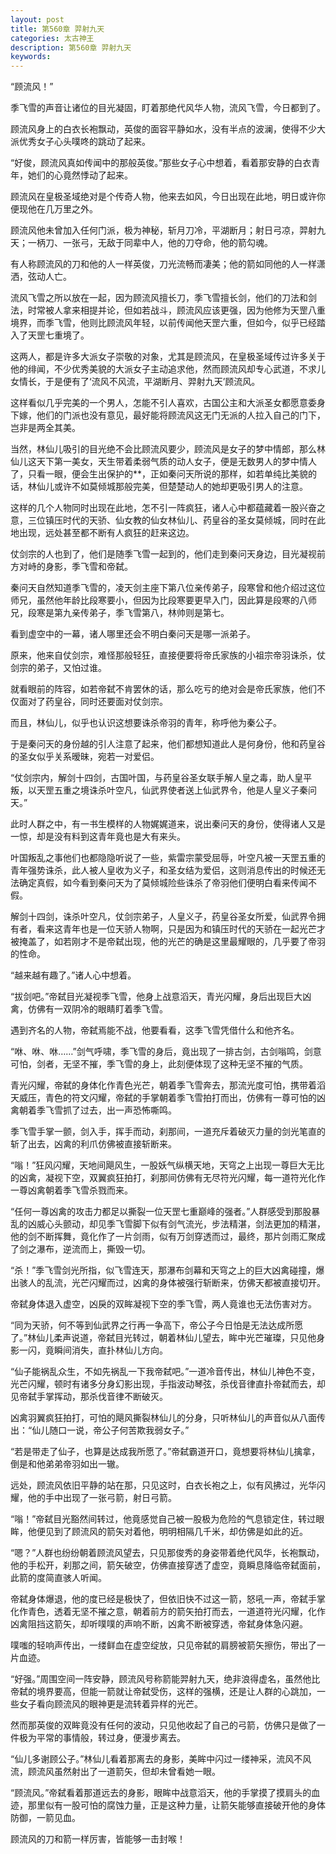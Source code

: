 ```yaml
---
layout: post
title: 第560章 羿射九天
categories: 太古神王
description: 第560章 羿射九天
keywords:
---
```


“顾流风！”

季飞雪的声音让诸位的目光凝固，盯着那绝代风华人物，流风飞雪，今日都到了。

顾流风身上的白衣长袍飘动，英俊的面容平静如水，没有半点的波澜，使得不少大派优秀女子心头噗咚的跳动了起来。

“好俊，顾流风真如传闻中的那般英俊。”那些女子心中想着，看着那安静的白衣青年，她们的心竟然悸动了起来。

顾流风在皇极圣域绝对是个传奇人物，他来去如风，今日出现在此地，明日或许你便现他在几万里之外。

顾流风他未曾加入任何门派，极为神秘，斩月刀冷，平湖断月；射日弓凉，羿射九天；一柄刀、一张弓，无敌于同辈中人，他的刀夺命，他的箭勾魂。

有人称顾流风的刀和他的人一样英俊，刀光流畅而凄美；他的箭如同他的人一样潇洒，弦动人亡。

流风飞雪之所以放在一起，因为顾流风擅长刀，季飞雪擅长剑，他们的刀法和剑法，时常被人拿来相提并论，但如若战斗，顾流风应该更强，因为他修为天罡八重境界，而季飞雪，他则比顾流风年轻，以前传闻他天罡六重，但如今，似乎已经踏入了天罡七重境了。

这两人，都是许多大派女子崇敬的对象，尤其是顾流风，在皇极圣域传过许多关于他的绯闻，不少优秀美貌的大派女子主动追求他，然而顾流风却专心武道，不求儿女情长，于是便有了‘流风不风流，平湖断月、羿射九天’顾流风。

这样看似几乎完美的一个男人，怎能不引人喜欢，古国公主和大派圣女都愿意委身下嫁，他们的门派也没有意见，最好能将顾流风这无门无派的人拉入自己的门下，岂非是两全其美。

当然，林仙儿吸引的目光绝不会比顾流风要少，顾流风是女子的梦中情郎，那么林仙儿这天下第一美女，天生带着柔弱气质的动人女子，便是无数男人的梦中情人了，只看一眼，便会生出保护的**，正如秦问天所说的那样，如若单纯比美貌的话，林仙儿或许不如莫倾城那般完美，但楚楚动人的她却更吸引男人的注意。

这样的几个人物同时出现在此地，怎不引一阵疯狂，诸人心中都蕴藏着一股兴奋之意，三位镇压时代的天骄、仙女教的仙女林仙儿、药皇谷的圣女莫倾城，同时在此地出现，远处甚至都不断有人疯狂的赶来这边。

仗剑宗的人也到了，他们是随季飞雪一起到的，他们走到秦问天身边，目光凝视前方对峙的身影，季飞雪和帝弑。

秦问天自然知道季飞雪的，凌天剑主座下第八位亲传弟子，段寒曾和他介绍过这位师兄，虽然他年龄比段寒要小，但因为比段寒要更早入门，因此算是段寒的八师兄，段寒是第九亲传弟子，季飞雪第八，林帅则是第七。

看到虚空中的一幕，诸人哪里还会不明白秦问天是哪一派弟子。

原来，他来自仗剑宗，难怪那般轻狂，直接便要将帝氏家族的小祖宗帝羽诛杀，仗剑宗的弟子，又怕过谁。

就看眼前的阵容，如若帝弑不肯罢休的话，那么吃亏的绝对会是帝氏家族，他们不仅面对了药皇谷，同时还要面对仗剑宗。

而且，林仙儿，似乎也认识这想要诛杀帝羽的青年，称呼他为秦公子。

于是秦问天的身份越的引人注意了起来，他们都想知道此人是何身份，他和药皇谷的圣女似乎关系暧昧，宛若一对爱侣。

“仗剑宗内，解剑十四剑，古国叶国，与药皇谷圣女联手解人皇之毒，助人皇平叛，以天罡五重之境诛杀叶空凡，仙武界使者送上仙武界令，他是人皇义子秦问天。”

此时人群之中，有一书生模样的人物娓娓道来，说出秦问天的身份，使得诸人又是一惊，却是没有料到这青年竟也是大有来头。

叶国叛乱之事他们也都隐隐听说了一些，紫雷宗蒙受屈辱，叶空凡被一天罡五重的青年强势诛杀，此人被人皇收为义子，和圣女结为爱侣，这则消息传出的时候还无法确定真假，如今看到秦问天为了莫倾城险些诛杀了帝羽他们便明白看来传闻不假。

解剑十四剑，诛杀叶空凡，仗剑宗弟子，人皇义子，药皇谷圣女所爱，仙武界令拥有者，看来这青年也是一位天骄人物啊，只是因为和镇压时代的天骄在一起光芒才被掩盖了，如若刚才不是帝弑出现，他的光芒的确是这里最耀眼的，几乎要了帝羽的性命。

“越来越有趣了。”诸人心中想着。

“拔剑吧。”帝弑目光凝视季飞雪，他身上战意滔天，青光闪耀，身后出现巨大凶禽，仿佛有一双阴冷的眼睛盯着季飞雪。

遇到齐名的人物，帝弑焉能不战，他要看看，这季飞雪凭借什么和他齐名。

“咻、咻、咻……”剑气呼啸，季飞雪的身后，竟出现了一排古剑，古剑嗡鸣，剑意可怕，剑者，无坚不摧，季飞雪的身上，此刻便体现了这种无坚不摧的气质。

青光闪耀，帝弑的身体化作青色光芒，朝着季飞雪奔去，那流光度可怕，携带着滔天威压，青色的符文闪耀，帝弑的手掌朝着季飞雪拍打而出，仿佛有一尊可怕的凶禽朝着季飞雪抓了过去，出一声恐怖嘶鸣。

季飞雪手掌一颤，剑入手，挥手而动，刹那间，一道充斥着破灭力量的剑光笔直的斩了出去，凶禽的利爪仿佛被直接斩断来。

“嗡！”狂风闪耀，天地间飓风生，一股妖气纵横天地，天穹之上出现一尊巨大无比的凶禽，凝视下空，双翼疯狂拍打，刹那间仿佛有无尽符光闪耀，每一道符光化作一尊凶禽朝着季飞雪杀戮而来。

“任何一尊凶禽的攻击力都足以撕裂一位天罡七重巅峰的强者。”人群感受到那股暴乱的凶威心头颤动，却见季飞雪脚下似有剑气流光，步法精湛，剑法更加的精湛，他的剑不断挥舞，竟化作了一片剑雨，似有万剑穿透而过，最终，那片剑雨汇聚成了剑之瀑布，逆流而上，撕毁一切。

“杀！”季飞雪剑光所指，似飞雪连天，那瀑布剑幕和天穹之上的巨大凶禽碰撞，爆出骇人的乱流，光芒闪耀而过，凶禽的身体被强行斩断来，仿佛天都被直接切开。

帝弑身体退入虚空，凶戾的双眸凝视下空的季飞雪，两人竟谁也无法伤害对方。

“同为天骄，何不等到仙武界之行再一争高下，帝公子今日怕是无法达成所愿了。”林仙儿柔声说道，帝弑目光转过，朝着林仙儿望去，眸中光芒璀璨，只见他身影一闪，竟瞬间消失，直扑林仙儿方向。

“仙子能祸乱众生，不如先祸乱一下我帝弑吧。”一道冷音传出，林仙儿神色不变，光芒闪耀，顿时有诸多分身幻影出现，手指波动琴弦，杀伐音律直扑帝弑而去，却见帝弑手掌挥动，那杀伐音律不断破灭。

凶禽羽翼疯狂拍打，可怕的飓风撕裂林仙儿的分身，只听林仙儿的声音似从八面传出：“仙儿随口一说，帝公子何苦欺我弱女子。”

“若是带走了仙子，也算是达成我所愿了。”帝弑霸道开口，竟想要将林仙儿擒拿，倒是和他弟弟帝羽如出一辙。

远处，顾流风依旧平静的站在那，只见这时，白衣长袍之上，似有风拂过，光华闪耀，他的手中出现了一张弓箭，射日弓箭。

“嗡！”帝弑目光豁然间转过，他竟感觉自己被一股极为危险的气息锁定住，转过眼眸，他便见到了顾流风的箭矢对着他，明明相隔几千米，却仿佛是如此的近。

“嗯？”人群也纷纷朝着顾流风望去，只见那俊秀的身姿带着绝代风华，长袍飘动，他的手松开，刹那之间，箭矢破空，仿佛直接穿透了虚空，竟瞬息降临帝弑面前，此箭的度简直骇人听闻。

帝弑身体爆退，他的度已经是极快了，但依旧快不过这一箭，怒吼一声，帝弑手掌化作青色，透着无坚不摧之意，朝着前方的箭矢拍打而去，一道道符光闪耀，化作凶禽阻挡这箭矢，却听噗噗的声响不断，凶禽不断被穿透，帝弑身体急闪避。

噗嗤的轻响声传出，一缕鲜血在虚空绽放，只见帝弑的肩膀被箭矢擦伤，带出了一片血迹。

“好强。”周围空间一阵安静，顾流风号称箭能羿射九天，绝非浪得虚名，虽然他比帝弑的境界要高，但能一箭就让帝弑受伤，这样的强横，还是让人群的心跳加，一些女子看向顾流风的眼神更是流转着异样的光芒。

然而那英俊的双眸竟没有任何的波动，只见他收起了自己的弓箭，仿佛只是做了一件极为平常的事情般，转过身，便漫步离去。

“仙儿多谢顾公子。”林仙儿看着那离去的身影，美眸中闪过一缕神采，流风不风流，顾流风虽然射出了一道箭矢，但却未曾看她一眼。

“顾流风。”帝弑看着那道远去的身影，眼眸中战意滔天，他的手掌摸了摸肩头的血迹，那里似有一股可怕的腐蚀力量，正是这种力量，让箭矢能够直接破开他的身体防御，一箭见血。

顾流风的刀和箭一样厉害，皆能够一击封喉！
